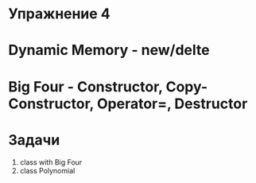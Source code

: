 Упражнение 4
===

# Dynamic Memory - new/delte
# Big Four - Constructor, Copy-Constructor, Operator=, Destructor

# Задачи
1. class with Big Four
2. class Polynomial
